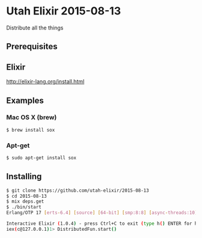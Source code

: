 # Utah Elixir 2015-08-13

Distribute all the things

Prerequisites
-------------

## Elixir

http://elixir-lang.org/install.html

## Examples

### Mac OS X (brew)

```sh
$ brew install sox
```

### Apt-get

```sh
$ sudo apt-get install sox
```

Installing
----------

```sh
$ git clone https://github.com/utah-elixir/2015-08-13
$ cd 2015-08-13
$ mix deps.get
$ ./bin/start
Erlang/OTP 17 [erts-6.4] [source] [64-bit] [smp:8:8] [async-threads:10] [hipe] [kernel-poll:false] [dtrace]

Interactive Elixir (1.0.4) - press Ctrl+C to exit (type h() ENTER for help)
iex(c@127.0.0.1)1> DistributedFun.start()
```
